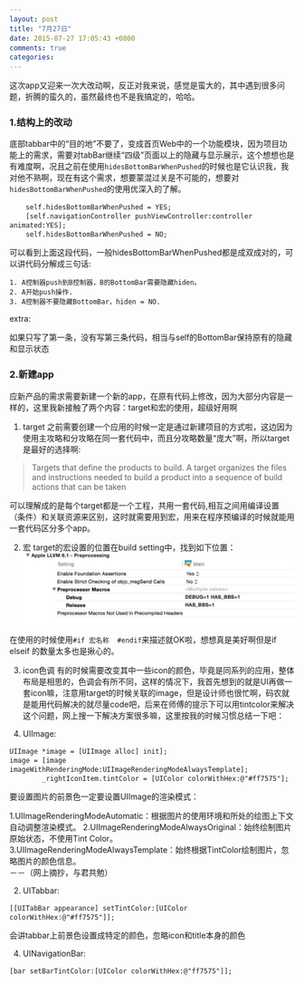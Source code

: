 ```yaml
---
layout: post
title: "7月27日"
date: 2015-07-27 17:05:43 +0800
comments: true
categories: 
---
```


这次app又迎来一次大改动啊，反正对我来说，感觉是蛮大的，其中遇到很多问题，折腾的蛮久的，虽然最终也不是我搞定的，哈哈。

### 1.结构上的改动

底部tabbar中的“目的地”不要了，变成首页Web中的一个功能模块，因为项目功能上的需求，需要对tabBar继续“四级”页面以上的隐藏与显示展示，这个想想也是有难度啊，况且之前在使用`hidesBottomBarWhenPushed`的时候也是它认识我，我对他不熟啊，现在有这个需求，想要蒙混过关是不可能的，想要对`hidesBottomBarWhenPushed`的使用优深入的了解。

<!--more -->

```
    self.hidesBottomBarWhenPushed = YES;               
    [self.navigationController pushViewController:controller animated:YES]; 
    self.hidesBottomBarWhenPushed = NO;
```

可以看到上面这段代码，一般hidesBottomBarWhenPushed都是成双成对的，可以讲代码分解成三句话:

    1. A控制器push到B控制器，B的BottomBar需要隐藏hiden。
    2. A开始push操作.
    3. A控制器不要隐藏BottomBar，hiden = NO.

extra:

如果只写了第一条，没有写第三条代码，相当与self的BottomBar保持原有的隐藏和显示状态

### 2.新建app
应新产品的需求需要新建一个新的app，在原有代码上修改，因为大部分内容是一样的，这里我新接触了两个内容：target和宏的使用，超级好用啊

1. target
之前需要创建一个应用的时候一定是通过新建项目的方式啦，这边因为使用主攻略和分攻略在同一套代码中，而且分攻略数量“庞大”啊，所以target是最好的选择啊:

> Targets that define the products to build. A target organizes the files and instructions needed to build a product into a sequence of build actions that can be taken
> 

可以理解成的是每个target都是一个工程，共用一套代码,相互之间用编译设置（条件）和关联资源来区别，这时就需要用到宏，用来在程序预编译的时候就能用一套代码区分多个app。

2. 宏
target的宏设置的位置在build setting中，找到如下位置：
![setting](/assets/build_setting.png)

在使用的时候使用`#if 宏名称  #endif`来描述就OK啦，想想真是美好啊但是if elseif 的数量太多也是揪心的。

3. icon色调
有的时候需要改变其中一些icon的颜色，毕竟是同系列的应用，整体布局是相思的，色调会有所不同，这样的情况下，我首先想到的就是UI再做一套icon嘛，注意用target的时候关联的image，但是设计师也很忙啊，码农就是能用代码解决的就尽量code吧，后来在师傅的提示下可以用tintcolor来解决这个问题，网上搜一下解决方案很多嘛，这里按我的时候习惯总结一下吧：

1. UIImage:

```
UIImage *image = [UIImage alloc] init];
image = [image imageWithRenderingMode:UIImageRenderingModeAlwaysTemplate];
        _rightIconItem.tintColor = [UIColor colorWithHex:@"#ff7575"];
```
要设置图片的前景色一定要设置UIImage的渲染模式：

1.UIImageRenderingModeAutomatic：根据图片的使用环境和所处的绘图上下文自动调整渲染模式。
2.UIImageRenderingModeAlwaysOriginal：始终绘制图片原始状态，不使用Tint Color。  
3.UIImageRenderingModeAlwaysTemplate：始终根据TintColor绘制图片，忽略图片的颜色信息。  
－－（网上摘抄，与君共勉）

2. UITabbar:
```
[[UITabBar appearance] setTintColor:[UIColor colorWithHex:@"#ff7575"]];
```
会讲tabbar上前景色设置成特定的颜色，忽略icon和title本身的颜色

4. UINavigationBar:
```
[bar setBarTintColor:[UIColor colorWithHex:@"ff7575"]];
```